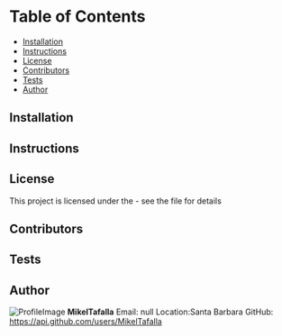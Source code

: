 
#  


# Table of Contents

* [Installation](#installation)
* [Instructions](#instructions)
* [License](#license)
* [Contributors](#contributors)
* [Tests](#tests)
* [Author](#author)

## Installation

## Instructions

## License 
This project is licensed under the  - see the  file for details
## Contributors

## Tests

## Author 
![ProfileImage](https://avatars3.githubusercontent.com/u/61996656?v=4)
**MikelTafalla**
Email: null
Location:Santa Barbara
GitHub: https://api.github.com/users/MikelTafalla

